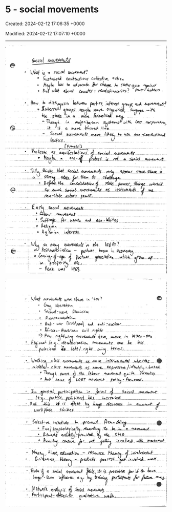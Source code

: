 # 5 - social movements

Created: 2024-02-12 17:06:35 +0000

Modified: 2024-02-12 17:07:10 +0000

---

![](../../media/Year-1-Practice-5---social-movements-image1.jpeg)



![](../../media/Year-1-Practice-5---social-movements-image2.jpeg)




